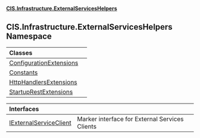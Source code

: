 #### [CIS.Infrastructure.ExternalServicesHelpers](index.md 'index')

## CIS.Infrastructure.ExternalServicesHelpers Namespace

| Classes | |
| :--- | :--- |
| [ConfigurationExtensions](CIS.Infrastructure.ExternalServicesHelpers.ConfigurationExtensions.md 'CIS.Infrastructure.ExternalServicesHelpers.ConfigurationExtensions') | |
| [Constants](CIS.Infrastructure.ExternalServicesHelpers.Constants.md 'CIS.Infrastructure.ExternalServicesHelpers.Constants') | |
| [HttpHandlersExtensions](CIS.Infrastructure.ExternalServicesHelpers.HttpHandlersExtensions.md 'CIS.Infrastructure.ExternalServicesHelpers.HttpHandlersExtensions') | |
| [StartupRestExtensions](CIS.Infrastructure.ExternalServicesHelpers.StartupRestExtensions.md 'CIS.Infrastructure.ExternalServicesHelpers.StartupRestExtensions') | |

| Interfaces | |
| :--- | :--- |
| [IExternalServiceClient](CIS.Infrastructure.ExternalServicesHelpers.IExternalServiceClient.md 'CIS.Infrastructure.ExternalServicesHelpers.IExternalServiceClient') | Marker interface for External Services Clients |
